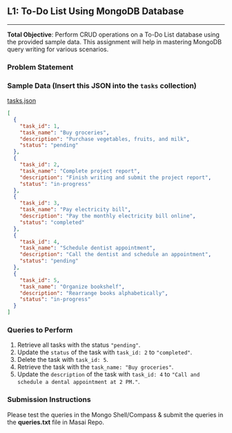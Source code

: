 ## **L1: To-Do List Using MongoDB Database**

---

**Total Objective**: Perform CRUD operations on a To-Do List database using the provided sample data. This assignment will help in mastering MongoDB query writing for various scenarios.

### **Problem Statement**

### **Sample Data (Insert this JSON into the `tasks` collection)**
[tasks.json](https://masai-course.s3.ap-south-1.amazonaws.com/editor/uploads/2025-02-17/tasks_910898.json)
```json
[
  {
    "task_id": 1,
    "task_name": "Buy groceries",
    "description": "Purchase vegetables, fruits, and milk",
    "status": "pending"
  },
  {
    "task_id": 2,
    "task_name": "Complete project report",
    "description": "Finish writing and submit the project report",
    "status": "in-progress"
  },
  {
    "task_id": 3,
    "task_name": "Pay electricity bill",
    "description": "Pay the monthly electricity bill online",
    "status": "completed"
  },
  {
    "task_id": 4,
    "task_name": "Schedule dentist appointment",
    "description": "Call the dentist and schedule an appointment",
    "status": "pending"
  },
  {
    "task_id": 5,
    "task_name": "Organize bookshelf",
    "description": "Rearrange books alphabetically",
    "status": "in-progress"
  }
]
```

### **Queries to Perform**

1. Retrieve all tasks with the status `"pending"`.
2. Update the `status` of the task with `task_id: 2` to `"completed"`.
3. Delete the task with `task_id: 5`.
4. Retrieve the task with the `task_name: "Buy groceries"`.
5. Update the `description` of the task with `task_id: 4` to `"Call and schedule a dental appointment at 2 PM."`.

### **Submission Instructions**

Please test the queries in the Mongo Shell/Compass & submit the queries in the **queries.txt** file in Masai Repo.
